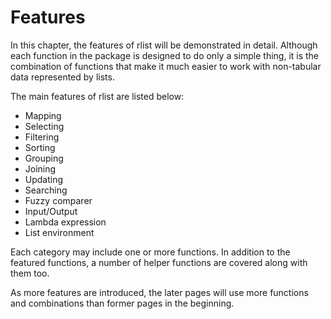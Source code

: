 # Features

In this chapter, the features of rlist will be demonstrated in detail. Although each function in the package is designed to do only a simple thing, it is the combination of functions that make it much easier to work with non-tabular data represented by lists.

The main features of rlist are listed below:

- Mapping
- Selecting
- Filtering
- Sorting
- Grouping
- Joining
- Updating
- Searching
- Fuzzy comparer
- Input/Output
- Lambda expression
- List environment

Each category may include one or more functions. In addition to the featured functions, a number of helper functions are covered along with them too. 

As more features are introduced, the later pages will use more functions and combinations than former pages in the beginning.
